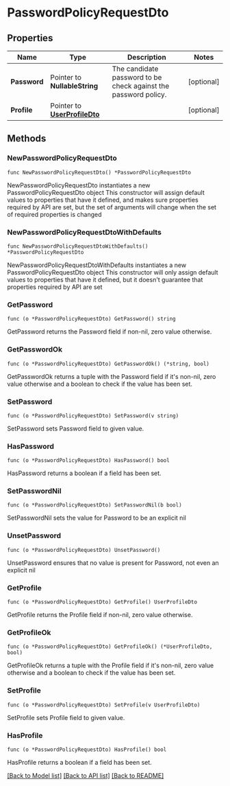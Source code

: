 # PasswordPolicyRequestDto

## Properties

Name | Type | Description | Notes
------------ | ------------- | ------------- | -------------
**Password** | Pointer to **NullableString** | The candidate password to be check against the password policy. | [optional] 
**Profile** | Pointer to [**UserProfileDto**](UserProfileDto.md) |  | [optional] 

## Methods

### NewPasswordPolicyRequestDto

`func NewPasswordPolicyRequestDto() *PasswordPolicyRequestDto`

NewPasswordPolicyRequestDto instantiates a new PasswordPolicyRequestDto object
This constructor will assign default values to properties that have it defined,
and makes sure properties required by API are set, but the set of arguments
will change when the set of required properties is changed

### NewPasswordPolicyRequestDtoWithDefaults

`func NewPasswordPolicyRequestDtoWithDefaults() *PasswordPolicyRequestDto`

NewPasswordPolicyRequestDtoWithDefaults instantiates a new PasswordPolicyRequestDto object
This constructor will only assign default values to properties that have it defined,
but it doesn't guarantee that properties required by API are set

### GetPassword

`func (o *PasswordPolicyRequestDto) GetPassword() string`

GetPassword returns the Password field if non-nil, zero value otherwise.

### GetPasswordOk

`func (o *PasswordPolicyRequestDto) GetPasswordOk() (*string, bool)`

GetPasswordOk returns a tuple with the Password field if it's non-nil, zero value otherwise
and a boolean to check if the value has been set.

### SetPassword

`func (o *PasswordPolicyRequestDto) SetPassword(v string)`

SetPassword sets Password field to given value.

### HasPassword

`func (o *PasswordPolicyRequestDto) HasPassword() bool`

HasPassword returns a boolean if a field has been set.

### SetPasswordNil

`func (o *PasswordPolicyRequestDto) SetPasswordNil(b bool)`

 SetPasswordNil sets the value for Password to be an explicit nil

### UnsetPassword
`func (o *PasswordPolicyRequestDto) UnsetPassword()`

UnsetPassword ensures that no value is present for Password, not even an explicit nil
### GetProfile

`func (o *PasswordPolicyRequestDto) GetProfile() UserProfileDto`

GetProfile returns the Profile field if non-nil, zero value otherwise.

### GetProfileOk

`func (o *PasswordPolicyRequestDto) GetProfileOk() (*UserProfileDto, bool)`

GetProfileOk returns a tuple with the Profile field if it's non-nil, zero value otherwise
and a boolean to check if the value has been set.

### SetProfile

`func (o *PasswordPolicyRequestDto) SetProfile(v UserProfileDto)`

SetProfile sets Profile field to given value.

### HasProfile

`func (o *PasswordPolicyRequestDto) HasProfile() bool`

HasProfile returns a boolean if a field has been set.


[[Back to Model list]](../README.md#documentation-for-models) [[Back to API list]](../README.md#documentation-for-api-endpoints) [[Back to README]](../README.md)



